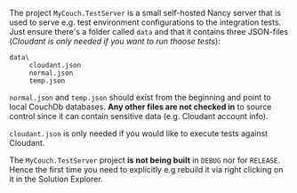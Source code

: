 The project `MyCouch.TestServer` is a small self-hosted Nancy server that is used to serve e.g. test environment configurations to the integration tests. Just ensure there's a folder called `data` and that it contains three JSON-files (*Cloudant is only needed if you want to run thoose tests*):

```
data\
     cloudant.json
     normal.json
     temp.json
```

`normal.json` and `temp.json` should exist from the beginning and point to local CouchDb databases. **Any other files are not checked in** to source control since it can contain sensitive data (e.g. Cloudant account info).

`cloudant.json` is only needed if you would like to execute tests against Cloudant.

The `MyCouch.TestServer` project **is not being built** in `DEBUG` nor for `RELEASE`. Hence the first time you need to explicitly e.g rebuild it via right clicking on it in the Solution Explorer.